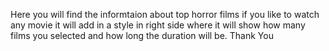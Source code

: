 Here you will find the informtaion about top horror films
if you like to watch any movie it will add in a style in right side where it will show how many films you selected and how long the duration will be.
Thank You
